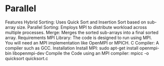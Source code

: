 # Parallel

Features
Hybrid Sorting: Uses Quick Sort and Insertion Sort based on sub-array size.
Parallel Sorting: Employs MPI to distribute workload across multiple processes.
Merge: Merges the sorted sub-arrays into a final sorted array.
Requirements
MPI Library: The code is designed to run using MPI. You will need an MPI implementation like OpenMPI or MPICH.
C Compiler: A compiler such as GCC.
Installation
Install MPI: sudo apt-get install openmpi-bin libopenmpi-dev
Compile the Code using an MPI compiler: mpicc -o quicksort quicksort.c
